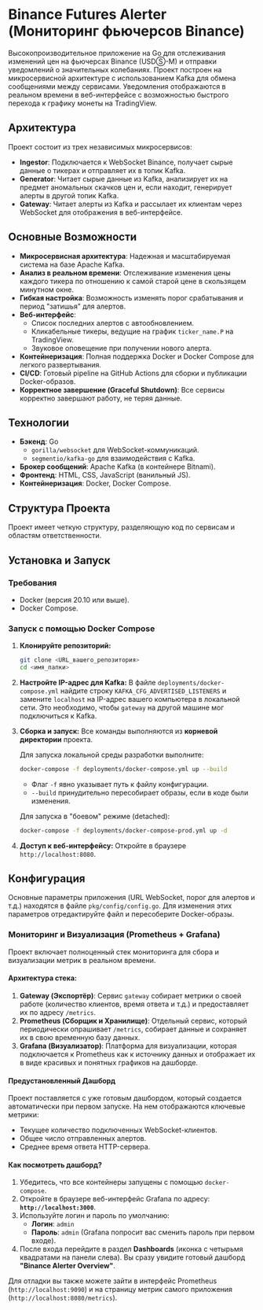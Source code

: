 # Binance Futures Alerter (Мониторинг фьючерсов Binance)

Высокопроизводительное приложение на Go для отслеживания изменений цен на фьючерсах Binance (USDⓈ-M) и отправки уведомлений о значительных колебаниях. Проект построен на микросервисной архитектуре с использованием Kafka для обмена сообщениями между сервисами. Уведомления отображаются в реальном времени в веб-интерфейсе с возможностью быстрого перехода к графику монеты на TradingView.

## Архитектура

Проект состоит из трех независимых микросервисов:
* **Ingestor**: Подключается к WebSocket Binance, получает сырые данные о тикерах и отправляет их в топик Kafka.
* **Generator**: Читает сырые данные из Kafka, анализирует их на предмет аномальных скачков цен и, если находит, генерирует алерты в другой топик Kafka.
* **Gateway**: Читает алерты из Kafka и рассылает их клиентам через WebSocket для отображения в веб-интерфейсе.

## Основные Возможности

* **Микросервисная архитектура**: Надежная и масштабируемая система на базе Apache Kafka.
* **Анализ в реальном времени**: Отслеживание изменения цены каждого тикера по отношению к самой старой цене в скользящем минутном окне.
* **Гибкая настройка**: Возможность изменять порог срабатывания и период "затишья" для алертов.
* **Веб-интерфейс**:
    * Список последних алертов с автообновлением.
    * Кликабельные тикеры, ведущие на график `ticker_name.P` на TradingView.
    * Звуковое оповещение при получении нового алерта.
* **Контейнеризация**: Полная поддержка Docker и Docker Compose для легкого развертывания.
* **CI/CD**: Готовый pipeline на GitHub Actions для сборки и публикации Docker-образов.
* **Корректное завершение (Graceful Shutdown)**: Все сервисы корректно завершают работу, не теряя данные.

## Технологии

* **Бэкенд**: Go
    * `gorilla/websocket` для WebSocket-коммуникаций.
    * `segmentio/kafka-go` для взаимодействия с Kafka.
* **Брокер сообщений**: Apache Kafka (в контейнере Bitnami).
* **Фронтенд**: HTML, CSS, JavaScript (ванильный JS).
* **Контейнеризация**: Docker, Docker Compose.

## Структура Проекта

Проект имеет четкую структуру, разделяющую код по сервисам и областям ответственности.


## Установка и Запуск

### Требования
* Docker (версия 20.10 или выше).
* Docker Compose.

### Запуск с помощью Docker Compose

1.  **Клонируйте репозиторий:**
    ```bash
    git clone <URL_вашего_репозитория>
    cd <имя_папки>
    ```

2.  **Настройте IP-адрес для Kafka:**
    В файле `deployments/docker-compose.yml` найдите строку `KAFKA_CFG_ADVERTISED_LISTENERS` и замените `localhost` на IP-адрес вашего компьютера в локальной сети. Это необходимо, чтобы `gateway` на другой машине мог подключиться к Kafka.

3.  **Сборка и запуск:**
    Все команды выполняются из **корневой директории** проекта.

    Для запуска локальной среды разработки выполните:
    ```bash
    docker-compose -f deployments/docker-compose.yml up --build
    ```
    * Флаг `-f` явно указывает путь к файлу конфигурации.
    * `--build` принудительно пересобирает образы, если в коде были изменения.

    Для запуска в "боевом" режиме (detached):
    ```bash
    docker-compose -f deployments/docker-compose-prod.yml up -d
    ```

4.  **Доступ к веб-интерфейсу:**
    Откройте в браузере `http://localhost:8080`.

## Конфигурация

Основные параметры приложения (URL WebSocket, порог для алертов и т.д.) находятся в файле `pkg/config/config.go`. Для изменения этих параметров отредактируйте файл и пересоберите Docker-образы.

### Мониторинг и Визуализация (Prometheus + Grafana)

Проект включает полноценный стек мониторинга для сбора и визуализации метрик в реальном времени.

#### Архитектура стека:

1.  **Gateway (Экспортёр)**: Сервис `gateway` собирает метрики о своей работе (количество клиентов, время ответа и т.д.) и предоставляет их по адресу `/metrics`.
2.  **Prometheus (Сборщик и Хранилище)**: Отдельный сервис, который периодически опрашивает `/metrics`, собирает данные и сохраняет их в свою временную базу данных.
3.  **Grafana (Визуализатор)**: Платформа для визуализации, которая подключается к Prometheus как к источнику данных и отображает их в виде красивых и понятных графиков на дашборде.

#### Предустановленный Дашборд

Проект поставляется с уже готовым дашбордом, который создается автоматически при первом запуске. На нем отображаются ключевые метрики:
* Текущее количество подключенных WebSocket-клиентов.
* Общее число отправленных алертов.
* Среднее время ответа HTTP-сервера.

#### Как посмотреть дашборд?

1.  Убедитесь, что все контейнеры запущены с помощью `docker-compose`.
2.  Откройте в браузере веб-интерфейс Grafana по адресу: **`http://localhost:3000`**.
3.  Используйте логин и пароль по умолчанию:
    * **Логин**: `admin`
    * **Пароль**: `admin`
    (Grafana попросит вас сменить пароль при первом входе).
4.  После входа перейдите в раздел **Dashboards** (иконка с четырьмя квадратами на панели слева). Вы сразу увидите готовый дашборд **"Binance Alerter Overview"**.

Для отладки вы также можете зайти в интерфейс Prometheus (`http://localhost:9090`) и на страницу метрик самого приложения (`http://localhost:8080/metrics`).